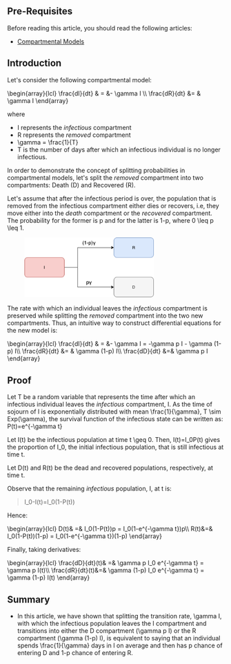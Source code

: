 ## Pre-Requisites

Before reading this article, you should read the following articles:
- [Compartmental Models](compartmental_models)

## Introduction

Let's consider the following compartmental model:

<texb>
\begin{array}{lcl}
\frac{dI}{dt} & = &- \gamma I \\
\frac{dR}{dt} &= & \gamma I
\end{array}
</texb>

where
  - <tex>I</tex> represents the _infectious_ compartment
  - <tex>R</tex> represents the _removed_ compartment
  - <tex>\gamma = \frac{1}{T}</tex>
  - <tex>T</tex> is the number of days after which an infectious individual is no longer infectious.

In order to demonstrate the concept of splitting probabilities in compartmental models, let's split the _removed_ compartment into two compartments: Death (<tex>D</tex>) and Recovered (<tex>R</tex>).

Let's assume that after the infectious period is over, the population that is removed from the infectious compartment either dies or recovers, i.e, they move either into the _death_ compartment or the _recovered_ compartment. 
The probability for the former is <tex>p</tex> and for the latter is <tex>1-p</tex>, where <tex>0 \leq p \leq 1</tex>.

<figure class="text-center">
  <img src="assets/probability_rate/IRD.png" width="300"/>
</figure>

The rate with which an individual leaves the _infectious_ compartment is preserved while splitting the _removed_ compartment into the two new compartments. 
Thus, an intuitive way to construct differential equations for the new model is:

<texb>
\begin{array}{lcl}
\frac{dI}{dt} & = &- \gamma I = -\gamma p I - \gamma (1-p) I\\
\frac{dR}{dt} &= & \gamma (1-p) I\\
\frac{dD}{dt} &=& \gamma p I
\end{array}
</texb>

## Proof

Let <tex>T</tex> be a random variable that represents the time after which an infectious individual leaves the _infectious_ compartment, <tex>I</tex>. 
As the time of sojourn of <tex>I</tex> is exponentially distributed with mean <tex>\frac{1}{\gamma}</tex>, <tex>T \sim Exp(\gamma)</tex>, the survival function of the infectious state can be written as: <tex>P(t)=e^{-\gamma t}</tex>

Let <tex>I(t)</tex> be the infectious population at time <tex>t \geq 0</tex>. Then, <tex>I(t)=I_0P(t)</tex> gives the proportion of <tex>I_0</tex>, the initial infectious population, that is still infectious at time <tex>t</tex>.

Let <tex>D(t)</tex> and <tex>R(t)</tex> be the dead and recovered populations, respectively, at time <tex>t</tex>.

Observe that the remaining _infectious_ population, <tex>I</tex>, at <tex>t</tex> is:
> <tex>I_0-I(t)=I_0(1-P(t))</tex>

Hence:

<texb>
\begin{array}{lcl}
D(t)& =& I_0(1-P(t))p = I_0(1-e^{-\gamma t})p\\
R(t)&=& I_0(1-P(t))(1-p) = I_0(1-e^{-\gamma t})(1-p)
\end{array}
</texb>

Finally, taking derivatives:

<texb>
\begin{array}{lcl}
\frac{dD}{dt}(t)& =& \gamma p I_0 e^{-\gamma t} = \gamma p I(t)\\
\frac{dR}{dt}(t)&=& \gamma (1-p) I_0 e^{-\gamma t} = \gamma (1-p) I(t)
\end{array}
</texb>

<!---
Old Proof - may not work but show interesting connection with splitting a Poisson process

The above equations imply that the time spent in <tex>I</tex> before entering <tex>D</tex> is exponentially distributed with mean <tex>\frac{1}{\gamma p}</tex>. Let <tex>N</tex> be the discrete random variable that represents the number of times an individual in <tex>I</tex> entering <tex>D</tex> in a unit time interval. Then <tex>N</tex> is Poisson distributed with mean <tex>\gamma p</tex> where <tex>Pr(N=k)=e^{-\gamma p}\frac{(\gamma p)^k}{k!}</tex>

Also from the above equations, the time spent in <tex>I</tex> before leaving <tex>I</tex> is exponentially distributed with mean <tex>\frac{1}{\gamma}</tex>. Hence if <tex>A</tex> is the number of times an individual leaving <tex>I</tex> in a unit time interval, then <tex>A</tex> is Poisson distributed with mean <tex>\gamma</tex> where <tex>Pr(A=k)=e^{-\gamma}\frac{\gamma^k}{k!}</tex>

Now we create a discrete random variable <tex>\tilde{N}</tex> that represents the number of times an individual in <tex>I</tex> entering <tex>D</tex> such that each time an individual leaving <tex>I</tex> there is <tex>p</tex> chance to enter <tex>D</tex>. We want to show that <tex>N</tex> and <tex>\tilde{N}</tex> are equivalent and that our "intuitive" approach coincides with the above system of differential equations.

What is <tex>Pr(\tilde{N}=k)</tex>?

We observe that in order for <tex>\tilde{N}=k</tex>, <tex>A</tex> has to be at least <tex>k</tex>. Hence:

<texb>
\begin{array}{lcl}
Pr(\tilde{N}=k)& = &\displaystyle \sum_{d \geq k}^{\infty} Pr(\tilde{N}=k | A=d) Pr(A=d)\\
 &=& \displaystyle \sum_{d \geq k}^{\infty} B(k;d,p) e^{-\gamma}\frac{\gamma^d}{d!}
\end{array}
</texb>

where <tex>B(k;d,p)</tex> is the probability of <tex>k</tex> successes after <tex>d</tex> trials with success probability of <tex>p</tex> for each trial. This is a binomial distribution of <tex>n</tex> trials and success probability <tex>p</tex>. Hence:


<texb>
\begin{array}{lcl}
Pr(\tilde{N}=k)& = & \displaystyle \sum_{d \geq k}^{\infty} p^k(1-p)^{d-k} \binom{d}{k} e^{-\gamma}\frac{\gamma^d}{d!}\\
& = & \displaystyle \sum_{d \geq k}^{\infty} p^k(1-p)^{d-k} \frac{d!}{k!(d-k)!} e^{-\gamma}\frac{\gamma^d}{d!}\\
& = & \displaystyle \sum_{d \geq k}^{\infty} \frac{p^k(1-p)^{d-k}e^{-\gamma}\gamma^d}{k!(d-k)!}\\
& = & \displaystyle \sum_{d \geq k}^{\infty} \frac{p^k(1-p)^{d-k}[e^{-\gamma p}e^{-\gamma (1-p)}][\gamma^{d-k}\gamma^{k}]}{k!(d-k)!}\\
& = & e^{-\gamma p}\frac{(\gamma p)^k}{k!} \displaystyle \sum_{d \geq k}^{\infty} \frac{(1-p)^{d-k}e^{-\gamma (1-p)}\gamma^{d-k}}{(d-k)!}\\
& = & e^{-\gamma p}\frac{(\gamma p)^k}{k!} \displaystyle \sum_{d \geq k}^{\infty} \frac{[\gamma(1-p)]^{d-k}e^{-\gamma (1-p)}}{(d-k)!}\\
& = & e^{-\gamma p}\frac{(\gamma p)^k}{k!} \displaystyle \sum_{d \geq 0}^{\infty} \frac{[\gamma(1-p)]^{d}e^{-\gamma (1-p)}}{d!}\\
& = & e^{-\gamma p}\frac{(\gamma p)^k}{k!} \displaystyle \sum_{d \geq 0}^{\infty} Pr(X=d)\\
& = & e^{-\gamma p}\frac{(\gamma p)^k}{k!} \\
& = & Pr(N=k)
\end{array}
</texb>

where <tex>X</tex> is Poisson distributed with mean <tex>\gamma(1-p)</tex>.

With the same reasoning, the same conclusion can be drawn for the transition between <tex>I</tex> and <tex>R</tex> with probability <tex>1-p</tex>
-->


## Summary

- In this article, we have shown that splitting the transition rate, <tex>\gamma I</tex>, with which the infectious population leaves the <tex>I</tex> compartment and transitions into either the <tex>D</tex> compartment (<tex>\gamma p I</tex>) or the <tex>R</tex> compartment (<tex>\gamma (1-p) I</tex>), is equivalent to saying that an individual spends  <tex>\frac{1}{\gamma}</tex> days in <tex>I</tex> on average and then has <tex>p</tex> chance of entering <tex>D</tex> and <tex>1-p</tex> chance of entering <tex>R</tex>.
